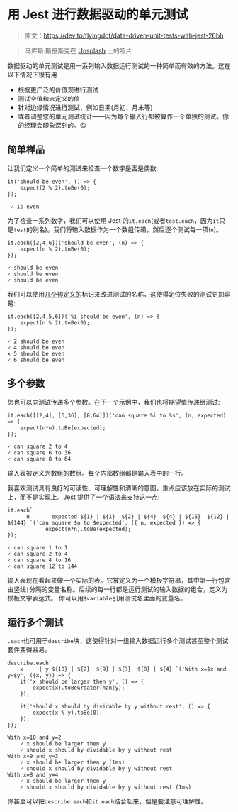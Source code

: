 # 用 Jest 进行数据驱动的单元测试

> 原文：<https://dev.to/flyingdot/data-driven-unit-tests-with-jest-26bh>

> 马库斯·斯皮斯克在 [Unsplash](https://unsplash.com/search/photos/developer?utm_source=unsplash&utm_medium=referral&utm_content=creditCopyText) 上的照片

数据驱动的单元测试是用一系列输入数据运行测试的一种简单而有效的方法。这在以下情况下很有用

*   根据更广泛的价值观进行测试
*   测试空值和未定义的值
*   针对边缘情况进行测试，例如日期(月初、月末等)
*   或者调整您的单元测试统计——因为每个输入行都被算作一个单独的测试。你的经理会印象深刻的。😉

## 简单样品

让我们定义一个简单的测试来检查一个数字是否是偶数:

```
it('should be even', () => {
    expect(2 % 2).toBe(0);
}); 
```

```
 ✓ is even 
```

为了检查一系列数字，我们可以使用 Jest 的`it.each`(或者`test.each`，因为`it`只是`test`的别名)。我们将输入数据作为一个数组传递，然后逐个测试每一项(`n`)。

```
it.each([2,4,6])('should be even', (n) => {
    expect(n % 2).toBe(0);
}); 
```

```
✓ should be even
✓ should be even
✓ should be even 
```

我们可以使用[几个预定义的](https://jestjs.io/docs/en/api#testeachtable-name-fn-timeout)标记来改进测试的名称，这使得定位失败的测试更加容易:

```
it.each([2,4,5,6])('%i should be even', (n) => {
    expect(n % 2).toBe(0);
}); 
```

```
✓ 2 should be even
✓ 4 should be even
✕ 5 should be even
✓ 6 should be even 
```

## 多个参数

您也可以向测试传递多个参数。在下一个示例中，我们也将期望值传递给测试:

```
it.each([[2,4], [6,36], [8,64]])('can square %i to %s', (n, expected) => {
    expect(n*n).toBe(expected);
}); 
```

```
✓ can square 2 to 4
✓ can square 6 to 36
✓ can square 8 to 64 
```

输入表被定义为数组的数组。每个内部数组都是输入表中的一行。

我喜欢测试具有良好的可读性、可理解性和清晰的意图。重点应该放在实际的测试上，而不是实现上。Jest 提供了一个语法来支持这一点:

```
it.each`
      n     | expected ${1} | ${1}  ${2} | ${4}  ${4} | ${16}  ${12} | ${144} `('can square $n to $expected', ({ n, expected }) => {
            expect(n*n).toBe(expected);
}); 
```

```
✓ can square 1 to 1
✓ can square 2 to 4
✓ can square 4 to 16
✓ can square 12 to 144 
```

输入表现在看起来像一个实际的表。它被定义为一个模板字符串，其中第一行包含由竖线`|`分隔的变量名称。后续的每一行都是运行测试的输入数据的组合，定义为模板文字表达式。
你可以用`$variable`引用测试名里面的变量名。

## 运行多个测试

`.each`也可用于`describe`块，这使得针对一组输入数据运行多个测试甚至整个测试套件变得容易。

```
describe.each`
    x     | y ${10} | ${2}  ${9} | ${3}  ${8} | ${4} `('With x=$x and y=$y', ({x, y}) => {
    it('x should be larger then y', () => {
        expect(x).toBeGreaterThan(y);
    });

    it('should x should by dividable by y without rest', () => {
        expect(x % y).toBe(0);
    });
}); 
```

```
With x=10 and y=2
    ✓ x should be larger then y
    ✓ should x should by dividable by y without rest
With x=9 and y=3
    ✓ x should be larger then y (1ms)
    ✓ should x should by dividable by y without rest
With x=8 and y=4
    ✓ x should be larger then y
    ✓ should x should by dividable by y without rest (1ms) 
```

你甚至可以把`describe.each`和`it.each`结合起来，但是要注意可理解性。